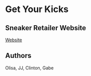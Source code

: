 # Get Your Kicks
## Sneaker Retailer Website

[Website](https://g-linski.github.io/sneaker-website/)

## Authors

Olisa, JJ, Clinton, Gabe